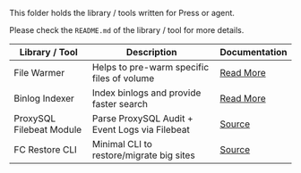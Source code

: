This folder holds the library / tools written for Press or agent.

Please check the `README.md` of the library / tool for more details.

| Library / Tool           | Description                                    | Documentation                                                |
| ------------------------ | ---------------------------------------------- | ------------------------------------------------------------ |
| File Warmer              | Helps to pre-warm specific files of volume     | [Read More](./filewarmer/README.md)                          |
| Binlog Indexer           | Index binlogs and provide faster search        | [Read More](./mariadb_binlog_indexer/README.md)              |
| ProxySQL Filebeat Module | Parse ProxySQL Audit + Event Logs via Filebeat | [Source](../press/playbooks/roles/filebeat/module/proxysql/) |
| FC Restore CLI           | Minimal CLI to restore/migrate big sites       | [Source](./fcrestore/)                                       |
